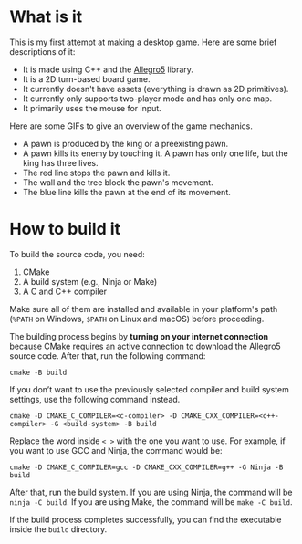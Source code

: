 # What is it

This is my first attempt at making a desktop game. Here are some brief descriptions of it:
* It is made using C++ and the [Allegro5](https://liballeg.org/) library.
* It is a 2D turn-based board game.
* It currently doesn't have assets (everything is drawn as 2D primitives).
* It currently only supports two-player mode and has only one map.
* It primarily uses the mouse for input.

Here are some GIFs to give an overview of the game mechanics.
* A pawn is produced by the king or a preexisting pawn.
* A pawn kills its enemy by touching it. A pawn has only one life, but the king has three lives.
* The red line stops the pawn and kills it.
* The wall and the tree block the pawn's movement.
* The blue line kills the pawn at the end of its movement.

# How to build it

To build the source code, you need:
1. CMake
2. A build system (e.g., Ninja or Make)
3. A C and C++ compiler

Make sure all of them are installed and available in your platform's path (`%PATH` on Windows, `$PATH` on Linux and macOS) before proceeding.

The building process begins by **turning on your internet connection** because CMake requires an active connection to download the Allegro5 source code. After that, run the following command:
```
cmake -B build
```

If you don’t want to use the previously selected compiler and build system settings, use the following command instead.
```
cmake -D CMAKE_C_COMPILER=<c-compiler> -D CMAKE_CXX_COMPILER=<c++-compiler> -G <build-system> -B build
```

Replace the word inside `< >` with the one you want to use. For example, if you want to use GCC and Ninja, the command would be:
```
cmake -D CMAKE_C_COMPILER=gcc -D CMAKE_CXX_COMPILER=g++ -G Ninja -B build
```

After that, run the build system. If you are using Ninja, the command will be `ninja -C build`. If you are using Make, the command will be `make -C build`.

If the build process completes successfully, you can find the executable inside the `build` directory.